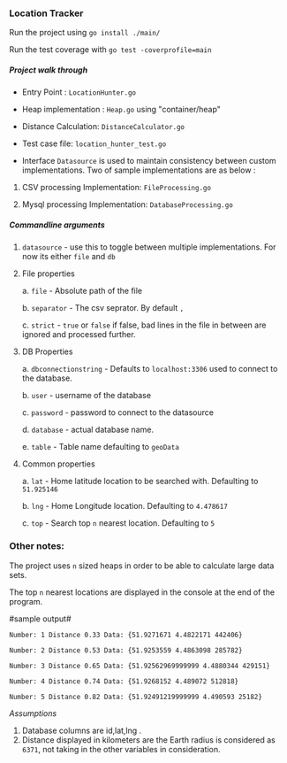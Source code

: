 ### Location Tracker

Run the project using  `go install ./main/`

Run the test coverage with `go test -coverprofile=main`

##### Project walk through 

* Entry Point : `LocationHunter.go`

* Heap implementation : `Heap.go` using "container/heap" 

* Distance Calculation: `DistanceCalculator.go`

* Test case file: `location_hunter_test.go`

* Interface `Datasource` is used to maintain consistency between custom implementations. 
Two of sample implementations are as below :

1. CSV processing Implementation: `FileProcessing.go`

2. Mysql processing Implementation: `DatabaseProcessing.go`

##### Commandline arguments 

1. `datasource` - use this to toggle between multiple implementations.
                  For now its either `file` and `db`

2. File properties
    
    a. `file` - Absolute path of the file
    
    b. `separator` - The csv seprator. By default `,`
    
    c. `strict` - `true` or `false` if false, bad lines in the file in between are ignored and processed further.

3. DB Properties

    a. `dbconnectionstring` - Defaults to `localhost:3306` used to connect to the database.
    
    b. `user` - username of the database
    
    c. `password` - password to connect to the datasource
    
    d. `database` - actual database name. 
    
    e. `table` - Table name defaulting to `geoData`
    
4. Common properties

    a. `lat` - Home latitude location to be searched with. Defaulting to `51.925146`
    
    b. `lng` - Home Longitude location. Defaulting to `4.478617`
    
    c. `top` - Search top `n` nearest location. Defaulting to `5`

### Other notes:

The project uses `n` sized heaps in order to be able to calculate large data sets.

The top `n` nearest locations are displayed in the console at the end of the program. 

#sample output#

```$xslt
Number: 1 Distance 0.33 Data: {51.9271671 4.4822171 442406} 

Number: 2 Distance 0.53 Data: {51.9253559 4.4863098 285782} 

Number: 3 Distance 0.65 Data: {51.92562969999999 4.4880344 429151} 

Number: 4 Distance 0.74 Data: {51.9268152 4.489072 512818} 

Number: 5 Distance 0.82 Data: {51.92491219999999 4.490593 25182} 
```


*Assumptions* 

1. Database columns are id,lat,lng .
2. Distance displayed in kilometers are the Earth radius is considered as `6371`, not taking in the other 
variables in consideration.